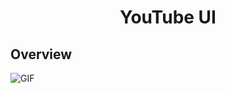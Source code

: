 <h1  style="text-align:center;">YouTube UI</h1>

## Overview
<!-- <img src="assets/output.png" style="text-align:center;"> -->
![GIF](assets/view.gif)

